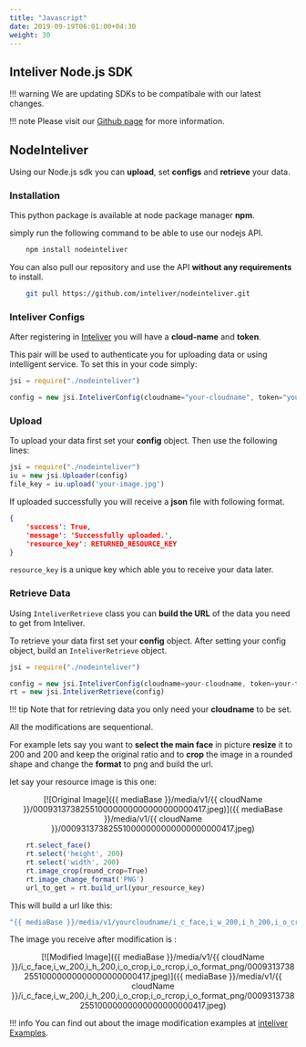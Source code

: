 ```yaml
---
title: "Javascript"
date: 2019-09-19T06:01:00+04:30
weight: 30
---
```


## Inteliver Node.js SDK

!!! warning
    We are updating SDKs to be compatibale with our latest changes.

!!! note
    Please visit our <a href="https://github.com/inteliver/nodeinteliver" target="_blank">Github page</a> for more information.

## NodeInteliver

Using our Node.js sdk you can **upload**, set **configs** and **retrieve** your data.

### Installation

This python package is available at node package manager **npm**.

simply run the following command to be able to use our nodejs API.

``` bash
    npm install nodeinteliver
```

You can also pull our repository and use the API **without any requirements** to install. 

``` bash
    git pull https://github.com/inteliver/nodeinteliver.git
```

### Inteliver Configs

After registering in <a href="https://www.inteliver.com" target="_blank">Inteliver</a> you will have a **cloud-name** and **token**. 

This pair will be used to authenticate you for uploading data or using intelligent service. 
To set this in your code simply:

```js title="Create InteliverConfig"
jsi = require("./nodeinteliver")

config = new jsi.InteliverConfig(cloudname="your-cloudname", token="your-token")
```

### Upload

To upload your data first set your **config** object.
Then use the following lines:

```js
jsi = require("./nodeinteliver")
iu = new jsi.Uploader(config)
file_key = iu.upload('your-image.jpg')
```

If uploaded successfully you will receive a **json** file with following format.
```json
{
    'success': True,
    'message': 'Successfully uploaded.',
    'resource_key': RETURNED_RESOURCE_KEY
}
```

`resource_key` is a unique key which able you to receive your data later. 

### Retrieve Data
Using `InteliverRetrieve` class you can **build the URL** of the data you need to get from Inteliver.

To retrieve your data first set your **config** object. After setting your config object, build an `InteliverRetrieve` object.

```javascript
jsi = require("./nodeinteliver")

config = new jsi.InteliverConfig(cloudname=your-cloudname, token=your-token)
rt = new jsi.InteliverRetrieve(config)
```

!!! tip
    Note that for retrieving data you only need your **cloudname** to be set.

All the modifications are sequentional. 

For example lets say you want to **select the main face** in picture **resize** it to 200 and 200 and keep the original ratio and to **crop** the image in a rounded shape and change the **format** to png and build the url. 

let say your resource image is this one:

<center>[![Original Image]({{ mediaBase }}/media/v1/{{ cloudName }}/000931373825510000000000000000000417.jpeg)]({{ mediaBase }}/media/v1/{{ cloudName }}/000931373825510000000000000000000417.jpeg)</center>

```js
    rt.select_face()
    rt.select('height', 200)
    rt.select('width', 200)
    rt.image_crop(round_crop=True)
    rt.image_change_format('PNG')
    url_to_get = rt.build_url(your_resource_key)
```

This will build a url like this:

```js
"{{ mediaBase }}/media/v1/yourcloudname/i_c_face,i_w_200,i_h_200,i_o_crop,i_o_rcrop,i_o_format_png/resourcekey.jpg"
```

The image you receive after modification is : 

<center>[![Modified Image]({{ mediaBase }}/media/v1/{{ cloudName }}/i_c_face,i_w_200,i_h_200,i_o_crop,i_o_rcrop,i_o_format_png/000931373825510000000000000000000417.jpeg)]({{ mediaBase }}/media/v1/{{ cloudName }}/i_c_face,i_w_200,i_h_200,i_o_crop,i_o_rcrop,i_o_format_png/000931373825510000000000000000000417.jpeg)</center>


!!! info
    You can find out about the image modification examples at [inteliver Examples](../examples/index.md).